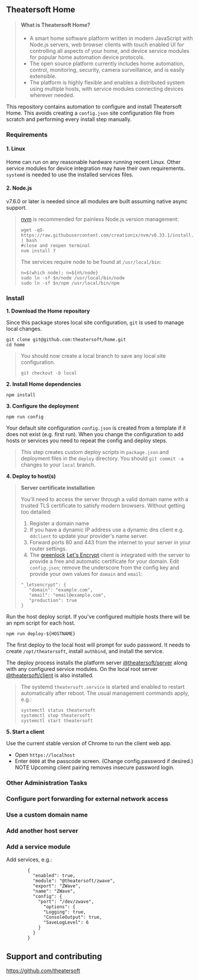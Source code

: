 ## Theatersoft Home
> #### What is Theatersoft Home?
>* A smart home software platform written in modern JavaScript with Node.js servers, web browser clients with touch enabled UI for controlling all aspects of your home, and device service modules for popular home automation device protocols.
>* The open source platform currently includes home automation, control, monitoring, security, camera surveillance, and is easily extensible.
>* The platform is highly flexible and enables a distributed system using multiple hosts, with service modules connecting devices wherever needed.

This repository contains automation to configure and install Theatersoft Home. This avoids creating a `config.json` site configuration file from scratch and performing every install step manually.

### Requirements
#### 1. **Linux**
Home can run on any reasonable hardware running recent Linux. Other service modules for device integration may have their own requirements. `systemd` is needed to use the installed services files.

#### 2. **Node.js**
v7.6.0 or later is needed since all modules are built assuming native async support.
>[nvm](https://github.com/creationix/nvm) is recommended for painless Node.js version management:
>```
>wget -qO- https://raw.githubusercontent.com/creationix/nvm/v0.33.1/install.sh | bash
>#close and reopen terminal
>nvm install 7
>```
>The services require node to be found at `/usr/local/bin`:
>```
>n=$(which node); n=${n%/node}
>sudo ln -sf $n/node /usr/local/bin/node
>sudo ln -sf $n/npm /usr/local/bin/npm
>```

### Install
**1. Download the Home repository**

Since this package stores local site configuration, `git` is used to manage local changes.
```
git clone git@github.com:theatersoft/home.git
cd home
```

>You should now create a local branch to save any local site configuration.
>```
>git checkout -b local
>```

**2. Install Home dependencies**
```
npm install
```

**3. Configure the deployment**
```
npm run config
```

 Your default site configuration `config.json` is created from a template if it does not exist (e.g. first run). When you change the configuration to add hosts or services you need to repeat the config and deploy steps.

>This step creates custom deploy scripts in `package.json` and deployment files in the `deploy` directory. You should `git commit -a` changes to your `local` branch.

**4. Deploy to host(s)**
>**Server certificate installation**
>
>You'll need to access the server through a valid domain name with a trusted TLS certificate to satisfy modern browsers. Without getting too detailed:
>1. Register a domain name
>2. If you have a dynamic IP address use a dynamic dns client e.g. `ddclient` to update your provider's name server.
>3. Forward ports 80 and 443 from the internet to your server in your router settings.
>4. The [greenlock](https://git.daplie.com/Daplie/node-greenlock) [Let's Encrypt](https://letsencrypt.org/) client is integrated with the server to provide a free and automatic certificate for your domain. Edit `config.json`;  remove the underscore from the config key and provide your own values for `domain` and `email`:
>
>```
>"_letsencrypt": {
>    "domain": "example.com",
>    "email": "email@example.com",
>    "production": true
>}
>```

Run the host deploy script. If you've configured multiple hosts there will be an npm script for each host.
```
npm run deploy-${HOSTNAME}
```
The first deploy to the local host will prompt for sudo password. It needs to create `/opt/theatersoft`, install `authbind`, and install the service.

The deploy process installs the platform server [@theatersoft/server](https://www.npmjs.com/package/@theatersoft/server) along with any configured service modules. On the local root server [@theatersoft/client](https://www.npmjs.com/package/@theatersoft/client) is also installed.

>The systemd `theatersoft.service` is started and enabled to restart automatically after reboot.  The usual management commands apply, e.g.:
>```
>systemctl status theatersoft
>systemctl stop theatersoft
>systemctl start theatersoft
>```

**5. Start a client**

Use the current stable version of Chrome to run the client web app.

* Open `https://localhost`
* Enter `0000` at the passcode screen.
(Change config.password if desired.)
NOTE Upcoming client pairing removes insecure password login.

### Other Administration Tasks

### Configure port forwarding for external network access

### Use a custom domain name

### Add another host server

### Add a service module

Add services, e.g.:
```
        {
          "enabled": true,
          "module": "@theatersoft/zwave",
          "export": "ZWave",
          "name": "ZWave",
          "config": {
            "port": "/dev/zwave",
              "options": {
              "Logging": true,
              "ConsoleOutput": true,
              "SaveLogLevel": 6
            }
          }
        }
```

## Support and contributing
https://github.com/theatersoft

